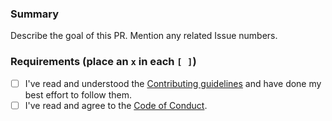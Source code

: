 ###  Summary

Describe the goal of this PR. Mention any related Issue numbers.

### Requirements (place an `x` in each `[ ]`)

* [ ] I've read and understood the [Contributing guidelines](https://github.com/slackapi/node-slack-interactive-messages/blob/master/.github/contributing.md) and have done my best effort to follow them.
* [ ] I've read and agree to the [Code of Conduct](https://slackhq.github.io/code-of-conduct).

